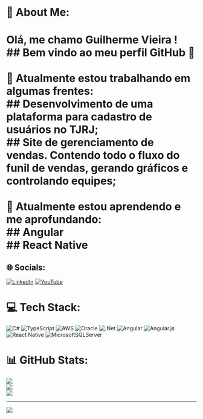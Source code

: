# 💫 About Me:
# Olá, me chamo Guilherme Vieira ! <br>## Bem vindo ao meu perfil GitHub 👋<br><br>🔭 Atualmente estou trabalhando em algumas frentes:<br>## Desenvolvimento de uma plataforma para cadastro de usuários no TJRJ;<br>## Site de gerenciamento de vendas. Contendo todo o fluxo do funil de vendas, gerando gráficos e controlando equipes;<br><br>🌱 Atualmente estou aprendendo e me aprofundando:<br>## Angular<br>## React Native


## 🌐 Socials:
[![LinkedIn](https://img.shields.io/badge/LinkedIn-%230077B5.svg?logo=linkedin&logoColor=white)](https://linkedin.com/in/https://www.linkedin.com/in/guilherme-vieira-825487113/) [![YouTube](https://img.shields.io/badge/YouTube-%23FF0000.svg?logo=YouTube&logoColor=white)](https://youtube.com/c/https://www.youtube.com/@devresponde7894) 

# 💻 Tech Stack:
![C#](https://img.shields.io/badge/c%23-%23239120.svg?style=for-the-badge&logo=c-sharp&logoColor=white) ![TypeScript](https://img.shields.io/badge/typescript-%23007ACC.svg?style=for-the-badge&logo=typescript&logoColor=white) ![AWS](https://img.shields.io/badge/AWS-%23FF9900.svg?style=for-the-badge&logo=amazon-aws&logoColor=white) ![Oracle](https://img.shields.io/badge/Oracle-F80000?style=for-the-badge&logo=oracle&logoColor=white) ![.Net](https://img.shields.io/badge/.NET-5C2D91?style=for-the-badge&logo=.net&logoColor=white) ![Angular](https://img.shields.io/badge/angular-%23DD0031.svg?style=for-the-badge&logo=angular&logoColor=white) ![Angular.js](https://img.shields.io/badge/angular.js-%23E23237.svg?style=for-the-badge&logo=angularjs&logoColor=white) ![React Native](https://img.shields.io/badge/react_native-%2320232a.svg?style=for-the-badge&logo=react&logoColor=%2361DAFB) ![MicrosoftSQLServer](https://img.shields.io/badge/Microsoft%20SQL%20Sever-CC2927?style=for-the-badge&logo=microsoft%20sql%20server&logoColor=white)
# 📊 GitHub Stats:
![](https://github-readme-stats.vercel.app/api?username=vieiragui&theme=dark&hide_border=false&include_all_commits=false&count_private=false)<br/>
![](https://github-readme-streak-stats.herokuapp.com/?user=vieiragui&theme=dark&hide_border=false)<br/>
![](https://github-readme-stats.vercel.app/api/top-langs/?username=vieiragui&theme=dark&hide_border=false&include_all_commits=false&count_private=false&layout=compact)

---
[![](https://visitcount.itsvg.in/api?id=vieiragui&icon=0&color=0)](https://visitcount.itsvg.in)

<!-- Proudly created with GPRM ( https://gprm.itsvg.in ) -->
